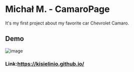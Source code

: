 # Michał M. - CamaroPage
It's my first project about my favorite car Chevrolet Camaro.
## Demo 

![image](https://user-images.githubusercontent.com/62571689/224577345-42a5f02a-b053-4c07-84f3-299c94f81fbc.png)


### Link:https://kisielinio.github.io/
